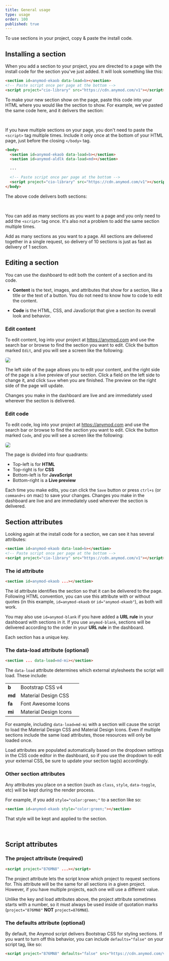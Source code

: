 ```yaml
---
title: General usage
type: usage
order: 100
published: true
---
```


<p class="tip">To use sections in your project, copy & paste the install code.</p>

## Installing a section

When you add a section to your project, you are directed to a page with the install code for the section you've just added. It will look something like this:

```html
<section id=anymod-ekaob data-load=b></section>
<!-- Paste script once per page at the bottom -->
<script project="cio-library" src="https://cdn.anymod.com/v1"></script>
```

To make your new section show on the page, paste this code into your HTML where you would like the section to show. For example, we've pasted the same code here, and it delivers the section:

<br>
<section id=anymod-ekaob data-load=b></section>

If you have multiple sections on your page, you don't need to paste the `<script>` tag multiple times.  Include it only once at the bottom of your HTML page, just before the closing `</body>` tag.

```html
<body>
  <section id=anymod-ekaob data-load=b></section>
  <section id=anymod-aldlk data-load=md></section>

  ...

  <!-- Paste script once per page at the bottom -->
  <script project="cio-library" src="https://cdn.anymod.com/v1"></script>
</body>
```

The above code delivers both sections:

<br>
<section id=anymod-ekaob data-load=b></section>
<section id=anymod-aldlk data-load=md></section>

You can add as many sections as you want to a page and you only need to add the `<script>` tag once. It's also not a problem to add the same section multiple times.

<p class="tip">Add as many sections as you want to a page. All sections are delivered together in a single request, so delivery of 10 sections is just as fast as delivery of 1 section.</p>

## Editing a section

You can use the dashboard to edit both the content of a section and its code.

- __Content__ is the text, images, and attributes that show for a section, like a title or the text of a button. You do not need to know how to code to edit the content.

- __Code__ is the HTML, CSS, and JavaScript that give a section its overall look and behavior.

### Edit content

To edit content, log into your project at https://anymod.com and use the search bar or browse to find the section you want to edit. Click the button marked `Edit`, and you will see a screen like the following:

<img id="edit-example" src="https://res.cloudinary.com/component/image/upload/v1496964722/guide-edit-example.png"/>

The left side of the page allows you to edit your content, and the right side of the page is a live preview of your section. Click a field on the left side to change it, and click `Save` when you are finished. The preview on the right side of the page will update.

Changes you make in the dashboard are live and are immediately used wherever the section is delivered.

### Edit code

To edit code, log into your project at https://anymod.com and use the search bar or browse to find the section you want to edit. Click the button marked `Code`, and you will see a screen like the following:

<img id="code-example" src="https://res.cloudinary.com/component/image/upload/v1496966022/guide-code-example.png"/>

The page is divided into four quadrants:

- Top-left is for __HTML__
- Top-right is for __CSS__
- Bottom-left is for __JavaScript__
- Bottom-right is a __Live preview__

Each time you make edits, you can click the `Save` button or press `ctrl+s` (or `command+s` on mac) to save your changes. Changes you make in the dashboard are live and are immediately used wherever the section is delivered.

## Section attributes

Looking again at the install code for a section, we can see it has several attributes:

```html
<section id=anymod-ekaob data-load=b></section>
<!-- Paste script once per page at the bottom -->
<script project="cio-library" src="https://cdn.anymod.com/v1"></script>
```

### The id attribute

```html
<section id=anymod-ekaob ...></section>
```

The id attribute identifies the section so that it can be delivered to the page. Following HTML convention, you can use this attribute with or without quotes (in this example, `id=anymod-ekaob` or `id="anymod-ekaob"`), as both will work.

You may also use `id=anymod-blank` if you have added a __URL rule__ in your dashboard with sections in it. If you use `anymod-blank`, sections will be delivered according to the order in your __URL rule__ in the dashboard.

Each section has a unique key.

### The data-load attribute (optional)

```html
<section ... data-load=md-mi></section>
```

The `data-load` attribute determines which external stylesheets the script will load. These include:

|  |  |  |
|:- |:- |:-|
| __b__ | Bootstrap CSS v4 | <a href="https://v4-alpha.getbootstrap.com/" target=_blank><i class="fa fa-external-link"></i></a> |
| __md__ | Material Design CSS | <a href="https://material.io/components/web/" target=_blank><i class="fa fa-external-link"></i></a> |
| __fa__ | Font Awesome Icons | <a href="http://fontawesome.io/icons/" target=_blank><i class="fa fa-external-link"></i></a> |
| __mi__ | Material Design Icons | <a href="https://material.io/icons/" target=_blank><i class="fa fa-external-link"></i></a> |

For example, including `data-load=md-mi` with a section will cause the script to load the Material Design CSS and Material Design Icons. Even if multiple sections include the same load attributes, those resources will only be loaded once.

Load attributes are populated automatically based on the dropdown settings in the CSS code editor in the dashboard, so if you use the dropdown to edit your external CSS, be sure to update your section tag(s) accordingly.

### Other section attributes

Any attributes you place on a section (such as `class`, `style`, `data-toggle`, etc) will be kept during the render process.

For example, if you add `style="color:green;"` to a section like so:

```html
<section id=anymod-ekaob style="color:green;"></section>
```

That style will be kept and applied to the section.

<br>
<section id=anymod-ekaob style="color:green;"></section>

## Script attributes

### The project attribute (required)

```html
<script project="876MN8" ...></script>
```

The project attribute lets the script know which project to request sections for. This attribute will be the same for all sections in a given project. However, if you have multiple projects, each one will use a different value.

Unlike the key and load attributes above, the project attribute sometimes starts with a number, so it must always be used inside of quotation marks (`project="876MN8"` __NOT__ `project=876MN8`).

### The defaults attribute (optional)

By default, the Anymod script delivers Bootstrap CSS for styling sections. If you want to turn off this behavior, you can include `defaults="false"` on your script tag, like so:

```html
<script project="876MN8" defaults="false" src="https://cdn.anymod.com/v1"></script>
```

<style>
  [aldlk] h2 { border:none !important; }
  #edit-example,
  #code-example {
    border-radius: 5px;
    -webkit-box-shadow: 0 1px 3px rgba(0,0,0,0.12), 0 1px 2px rgba(0,0,0,0.24);
       -moz-box-shadow: 0 1px 3px rgba(0,0,0,0.12), 0 1px 2px rgba(0,0,0,0.24);
        -ms-box-shadow: 0 1px 3px rgba(0,0,0,0.12), 0 1px 2px rgba(0,0,0,0.24);
            box-shadow: 0 1px 3px rgba(0,0,0,0.12), 0 1px 2px rgba(0,0,0,0.24);
  }
</style>

<!-- Paste script once per page at the bottom -->
<script project="cio-library" src="https://cdn.anymod.com/v1"></script>
